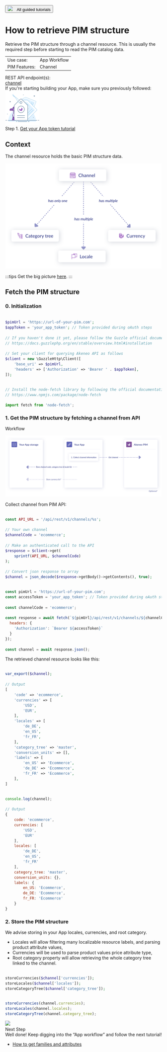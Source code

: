 <a href="/tutorials/homepage.html" class="back-button">
   <button>
      <img src="/img/icons/icon--arrow-back.svg" style="margin-right: 10px;">
      All guided tutorials
   </button>
</a>

# How to retrieve PIM structure

Retrieve the PIM structure through a channel resource. This is usually the required step before starting to read the PIM catalog data.

<table class="tag-container">
    <tr>
        <td>Use case:</td>
        <td>
            <div class="tag-not-selectable">
                <div class="tag-color tag-color-light-blue"></div>
                <div class="tag-label">App Workflow</div>
            </div>
        </td>
    </tr>
    <tr>
        <td>PIM Features:</td>
        <td>
            <div class="tag-not-selectable">
                <div class="tag-color tag-color-coral"></div>
                <div class="tag-label">Channel</div>
            </div>
        </td>
    </tr>
</table>

<div class="endpoint-container">
    <div class="endpoint-text">REST API endpoint(s):</div>
    <a href="/api-reference.html#Channel" class="endpoint-link" target="_blank" rel="noopener noreferrer">channel</a>
</div>

<div class="block-requirements">
    <div class="block-requirements-headline">
        If you're starting building your App, make sure you previously followed:
    </div>
    <div class="block-requirements-row">
        <img src="../../img/illustrations/illus--Attributegroup.svg" width="110px" class="hidden-xs">
        <div class="block-requirements-steps">
            <div>Step 1. <a href="how-to-get-your-app-token.html" target="_blank" rel="noopener noreferrer">Get your App token tutorial</a></div>
        </div>
    </div>
</div>


## Context

The channel resource holds the basic PIM structure data.

![relationship schema](../../img/getting-started/synchronize-pim-products/step-1-objects-relationship-schema.svg)

:::tips
Get the big picture <a href="/getting-started/synchronize-pim-products-6x/step-0.html" target="_blank" rel="noopener noreferrer">here</a>.
:::

## Fetch the PIM structure

### 0. Initialization

```php [activate:PHP]

$pimUrl = 'https://url-of-your-pim.com';
$appToken = 'your_app_token'; // Token provided during oAuth steps

// If you haven't done it yet, please follow the Guzzle official documentation for installing the client 
// https://docs.guzzlephp.org/en/stable/overview.html#installation

// Set your client for querying Akeneo API as follows
$client = new \GuzzleHttp\Client([
    'base_uri' => $pimUrl,
    'headers' => ['Authorization' => 'Bearer ' . $appToken],
]);
```

```javascript [activate:NodeJS]

// Install the node-fetch library by following the official documentation:
// https://www.npmjs.com/package/node-fetch

import fetch from 'node-fetch';
```

### 1. Get the PIM structure by fetching a channel from API

Workflow

![synchronisation steps](../../img/getting-started/synchronize-pim-products/step-1-steps-schema.svg)

Collect channel from PIM API:

```php [activate:PHP]

const API_URL = '/api/rest/v1/channels/%s';

// Your own channel
$channelCode = 'ecommerce';

// Make an authenticated call to the API
$response = $client->get(
	sprintf(API_URL, $channelCode)
);

// Convert json response to array
$channel = json_decode($response->getBody()->getContents(), true);
```

```javascript [activate:NodeJS]

const pimUrl = 'https://url-of-your-pim.com';
const accessToken = 'your_app_token'; // Token provided during oAuth steps

const channelCode = 'ecommerce';

const response = await fetch(`${pimUrl}/api/rest/v1/channels/${channelCode}`, {
  headers: {
    'Authorization': `Bearer ${accessToken}`
  }
});

const channel = await response.json();
```

The retrieved channel resource looks like this:

```php [activate:PHP]

var_export($channel);

// Output
[
    'code' => 'ecommerce',
    'currencies' => [
        'USD',
        'EUR',
    ],
    'locales' => [
        'de_DE',
        'en_US',
        'fr_FR',
    ],
    'category_tree' => 'master',
    'conversion_units' => [],
    'labels' => [
        'en_US' => 'Ecommerce',
        'de_DE' => 'Ecommerce',
        'fr_FR' => 'Ecommerce',
    ],
]
```

```javascript [activate:NodeJS]

console.log(channel);

// Output
{
    code: 'ecommerce',
    currencies: [
        'USD',
        'EUR'
    ],
    locales: [
        'de_DE',
        'en_US',
        'fr_FR'
    ],
    category_tree: 'master',
    conversion_units: {},
    labels: {
        en_US: 'Ecommerce',
        de_DE: 'Ecommerce',
        fr_FR: 'Ecommerce'
    }
}
````

### 2. Store the PIM structure

We advise storing in your App locales, currencies, and root category.
- Locales will allow filtering many localizable resource labels, and parsing product attribute values,
- Currencies will be used to parse product values price attribute type,
- Root category property will allow retrieving the whole category tree linked to the channel.

```php [activate:PHP]

storeCurrencies($channel['currencies']);
storeLocales($channel['locales']);
storeCategoryTree($channel['category_tree']);
```

```javascript [activate:NodeJS]

storeCurrencies(channel.currencies);
storeLocales(channel.locales);
storeCategoryTree(channel.category_tree);
```

<div class="block-next-steps block-next-steps-alt">
    <img src="/img/illustrations/illus--Attribute.svg" width="140px">
    <div class="block-next-steps-column">
        <div class="block-next-steps-title">Next Step</div>
        <div class="block-next-steps-text">Well done! Keep digging into the “App workflow” and follow the next tutorial!</div>
        <div>
            <ul>
                <li><a href="/tutorials/how-to-get-families-and-attributes.html">How to get families and attributes</a></li>
            </ul>
        </div>
    </div>
</div>
